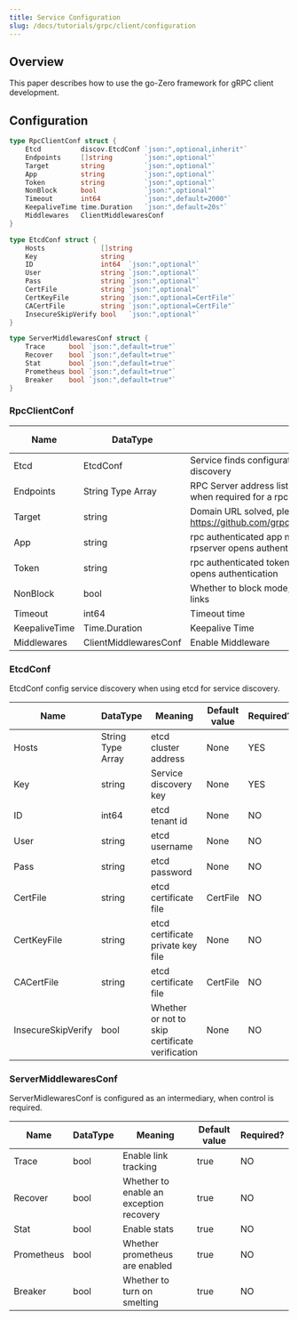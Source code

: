 ```yaml
---
title: Service Configuration
slug: /docs/tutorials/grpc/client/configuration
---
```


## Overview

This paper describes how to use the go-Zero framework for gRPC client development.

## Configuration

```go
type RpcClientConf struct {
    Etcd          discov.EtcdConf `json:",optional,inherit"`
    Endpoints     []string        `json:",optional"`
    Target        string          `json:",optional"`
    App           string          `json:",optional"`
    Token         string          `json:",optional"`
    NonBlock      bool            `json:",optional"`
    Timeout       int64           `json:",default=2000"`
    KeepaliveTime time.Duration   `json:",default=20s"`
    Middlewares   ClientMiddlewaresConf
}

type EtcdConf struct {
    Hosts              []string
    Key                string
    ID                 int64  `json:",optional"`
    User               string `json:",optional"`
    Pass               string `json:",optional"`
    CertFile           string `json:",optional"`
    CertKeyFile        string `json:",optional=CertFile"`
    CACertFile         string `json:",optional=CertFile"`
    InsecureSkipVerify bool   `json:",optional"`
}

type ServerMiddlewaresConf struct {
    Trace      bool `json:",default=true"`
    Recover    bool `json:",default=true"`
    Stat       bool `json:",default=true"`
    Prometheus bool `json:",default=true"`
    Breaker    bool `json:",default=true"`
}
```

### RpcClientConf

| Name          | DataType              | Meaning                                                                                          | Default value | Required? |
| ------------- | --------------------- | ------------------------------------------------------------------------------------------------ | ------------- | --------- |
| Etcd          | EtcdConf              | Service finds configuration, when using etcd for service discovery                               | None          | NO        |
| Endpoints     | String Type Array     | RPC Server address list, used for direct link, configured when required for a rpc server cluster | None          | NO        |
| Target        | string                | Domain URL solved, please refer to <https://github.com/grpc/grpc/blob/master/doc/naming.md>        | None          | NO        |
| App           | string                | rpc authenticated app name, only configured when rpserver opens authentication                   | None          | NO        |
| Token         | string                | rpc authenticated token, only configured when rpserver opens authentication                      | None          | NO        |
| NonBlock      | bool                  | Whether to block mode, when true does not block rpc links                                        | false         | NO        |
| Timeout       | int64                 | Timeout time                                                                                     | 2000ms        | NO        |
| KeepaliveTime | Time.Duration         | Keepalive Time                                                                                   | 20s           | NO        |
| Middlewares   | ClientMiddlewaresConf | Enable Middleware                                                                                | None          | NO        |

### EtcdConf

EtcdConf config service discovery when using etcd for service discovery.

| Name               | DataType          | Meaning                                         | Default value | Required? |
| ------------------ | ----------------- | ----------------------------------------------- | ------------- | --------- |
| Hosts              | String Type Array | etcd cluster address                            | None          | YES       |
| Key                | string            | Service discovery key                           | None          | YES       |
| ID                 | int64             | etcd tenant id                                  | None          | NO        |
| User               | string            | etcd username                                   | None          | NO        |
| Pass               | string            | etcd password                                   | None          | NO        |
| CertFile           | string            | etcd certificate file                           | CertFile      | NO        |
| CertKeyFile        | string            | etcd certificate private key file               | None          | NO        |
| CACertFile         | string            | etcd certificate file                           | CertFile      | NO        |
| InsecureSkipVerify | bool              | Whether or not to skip certificate verification | None          | NO        |

### ServerMiddlewaresConf

ServerMidlewaresConf is configured as an intermediary, when control is required.

| Name       | DataType | Meaning                                 | Default value | Required? |
| ---------- | -------- | --------------------------------------- | ------------- | --------- |
| Trace      | bool     | Enable link tracking                    | true          | NO        |
| Recover    | bool     | Whether to enable an exception recovery | true          | NO        |
| Stat       | bool     | Enable stats                            | true          | NO        |
| Prometheus | bool     | Whether prometheus are enabled          | true          | NO        |
| Breaker    | bool     | Whether to turn on smelting             | true          | NO        |
